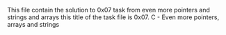 This file contain the solution to 0x07 task from even more pointers and strings and arrays
this title of the task file is 0x07. C - Even more pointers, arrays and strings
